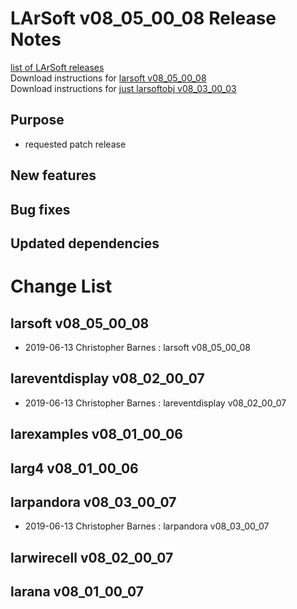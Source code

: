# LArSoft v08_05_00_08 Release Notes



[list of LArSoft releases](LArSoft_release_list)  
Download instructions for [larsoft v08_05_00_08](https://scisoft.fnal.gov/scisoft/bundles/larsoft/v08_05_00_08/larsoft-v08_05_00_08.html)  
Download instructions for [just larsoftobj v08_03_00_03](https://scisoft.fnal.gov/scisoft/bundles/larsoftobj/v08_03_00_03/larsoftobj-v08_03_00_03.html)

## Purpose

-   requested patch release

## New features

## Bug fixes

## Updated dependencies

# Change List

## larsoft v08_05_00_08

-   2019-06-13 Christopher Barnes : larsoft v08_05_00_08

## lareventdisplay v08_02_00_07

-   2019-06-13 Christopher Barnes : lareventdisplay v08_02_00_07

## larexamples v08_01_00_06

## larg4 v08_01_00_06

## larpandora v08_03_00_07

-   2019-06-13 Christopher Barnes : larpandora v08_03_00_07

## larwirecell v08_02_00_07

## larana v08_01_00_07
